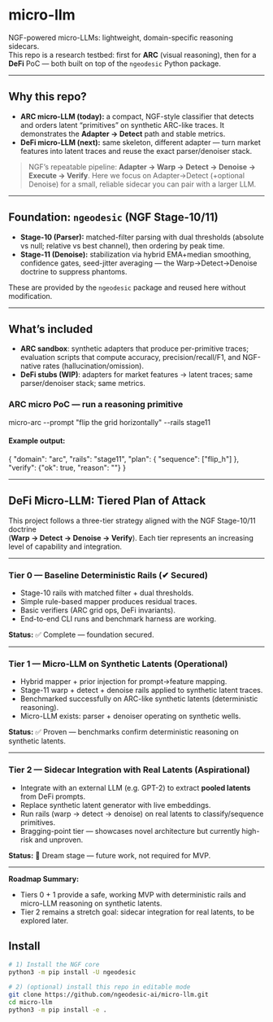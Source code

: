 # micro-llm

NGF-powered micro-LLMs: lightweight, domain-specific reasoning sidecars.  
This repo is a research testbed: first for **ARC** (visual reasoning), then for a **DeFi** PoC — both built on top of the `ngeodesic` Python package.

---

## Why this repo?

- **ARC micro-LLM (today):** a compact, NGF-style classifier that detects and orders latent “primitives” on synthetic ARC-like traces. It demonstrates the **Adapter → Detect** path and stable metrics.
- **DeFi micro-LLM (next):** same skeleton, different adapter — turn market features into latent traces and reuse the exact parser/denoiser stack.

> NGF’s repeatable pipeline: **Adapter → Warp → Detect → Denoise → Execute → Verify**. Here we focus on Adapter→Detect (+optional Denoise) for a small, reliable sidecar you can pair with a larger LLM.

---

## Foundation: `ngeodesic` (NGF Stage-10/11)

- **Stage-10 (Parser):** matched-filter parsing with dual thresholds (absolute vs null; relative vs best channel), then ordering by peak time.
- **Stage-11 (Denoise):** stabilization via hybrid EMA+median smoothing, confidence gates, seed-jitter averaging — the Warp→Detect→Denoise doctrine to suppress phantoms.

These are provided by the `ngeodesic` package and reused here without modification.

---

## What’s included

- **ARC sandbox**: synthetic adapters that produce per-primitive traces; evaluation scripts that compute accuracy, precision/recall/F1, and NGF-native rates (hallucination/omission).
- **DeFi stubs (WIP)**: adapters for market features → latent traces; same parser/denoiser stack; same metrics.

### ARC micro PoC — run a reasoning primitive
micro-arc --prompt "flip the grid horizontally" --rails stage11

#### Example output:
{
  "domain": "arc",
  "rails": "stage11",
  "plan": {
    "sequence": ["flip_h"]
  },
  "verify": {"ok": true, "reason": ""}
}

---

## DeFi Micro-LLM: Tiered Plan of Attack

This project follows a three-tier strategy aligned with the NGF Stage-10/11 doctrine  
(**Warp → Detect → Denoise → Verify**). Each tier represents an increasing level of capability and integration.

---

### Tier 0 — Baseline Deterministic Rails (✔ Secured)
- Stage-10 rails with matched filter + dual thresholds.  
- Simple rule-based mapper produces residual traces.  
- Basic verifiers (ARC grid ops, DeFi invariants).  
- End-to-end CLI runs and benchmark harness are working.  

**Status:** ✅ Complete — foundation secured.

---

### Tier 1 — Micro-LLM on Synthetic Latents (Operational)
- Hybrid mapper + prior injection for prompt→feature mapping.  
- Stage-11 warp + detect + denoise rails applied to synthetic latent traces.  
- Benchmarked successfully on ARC-like synthetic latents (deterministic reasoning).  
- Micro-LLM exists: parser + denoiser operating on synthetic wells.  

**Status:** ✅ Proven — benchmarks confirm deterministic reasoning on synthetic latents.

---

### Tier 2 — Sidecar Integration with Real Latents (Aspirational)
- Integrate with an external LLM (e.g. GPT-2) to extract **pooled latents** from DeFi prompts.  
- Replace synthetic latent generator with live embeddings.  
- Run rails (warp → detect → denoise) on real latents to classify/sequence primitives.  
- Bragging-point tier — showcases novel architecture but currently high-risk and unproven.  

**Status:** 🚧 Dream stage — future work, not required for MVP.

---

**Roadmap Summary:**  
- Tiers 0 + 1 provide a safe, working MVP with deterministic rails and micro-LLM reasoning on synthetic latents.  
- Tier 2 remains a stretch goal: sidecar integration for real latents, to be explored later.




## Install

```bash
# 1) Install the NGF core
python3 -m pip install -U ngeodesic

# 2) (optional) install this repo in editable mode
git clone https://github.com/ngeodesic-ai/micro-llm.git
cd micro-llm
python3 -m pip install -e .
```